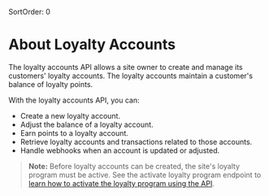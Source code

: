 SortOrder: 0
# About Loyalty Accounts

The loyalty accounts API allows a site owner to create and manage its customers' loyalty accounts. The loyalty accounts
maintain a customer's balance of loyalty points. 

With the loyalty accounts API, you can:
+ Create a new loyalty account.
+ Adjust the balance of a loyalty account.
+ Earn points to a loyalty account.
+ Retrieve loyalty accounts and transactions related to those accounts.
+ Handle webhooks when an account is updated or adjusted.

> **Note:**
> Before loyalty accounts can be created, the site's loyalty program must be active.
> See the activate loyalty program endpoint to [learn how to activate the loyalty program using the API](https://dev.wix.com/api/rest/wix-loyalty-program/program/activate-loyalty-program).